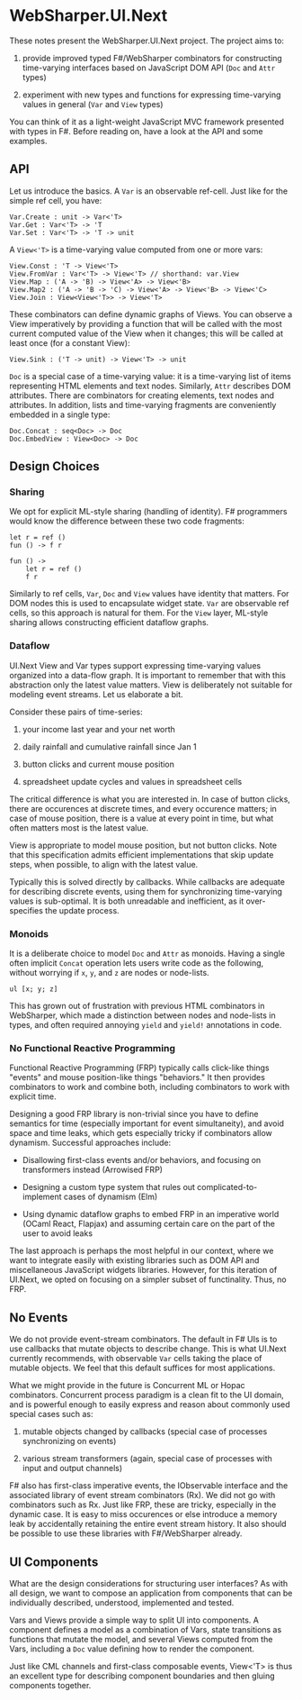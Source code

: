 # WebSharper.UI.Next

These notes present the WebSharper.UI.Next project.  The project aims
to:

1. provide improved typed F#/WebSharper combinators for constructing
   time-varying interfaces based on JavaScript DOM API (`Doc` and
   `Attr` types)

2. experiment with new types and functions for expressing time-varying
   values in general (`Var` and `View` types)

You can think of it as a light-weight JavaScript MVC framework
presented with types in F#.  Before reading on, have a look at the API
and some examples.

## API 

Let us introduce the basics. A `Var` is an observable ref-cell.  Just
like for the simple ref cell, you have:

    Var.Create : unit -> Var<'T>
    Var.Get : Var<'T> -> 'T
    Var.Set : Var<'T> -> 'T -> unit

A `View<'T>` is a time-varying value computed from one or more vars:

    View.Const : 'T -> View<'T>
    View.FromVar : Var<'T> -> View<'T> // shorthand: var.View
    View.Map : ('A -> 'B) -> View<'A> -> View<'B>
    View.Map2 : ('A -> 'B -> 'C) -> View<'A> -> View<'B> -> View<'C>
    View.Join : View<View<'T>> -> View<'T>

These combinators can define dynamic graphs of Views.  You can observe
a View imperatively by providing a function that will be called with
the most current computed value of the View when it changes; this will
be called at least once (for a constant View):

    View.Sink : ('T -> unit) -> View<'T> -> unit

`Doc` is a special case of a time-varying value: it is a time-varying
list of items representing HTML elements and text nodes. Similarly,
`Attr` describes DOM attributes.  There are combinators for creating
elements, text nodes and attributes.  In addition, lists and
time-varying fragments are conveniently embedded in a single type:

    Doc.Concat : seq<Doc> -> Doc
    Doc.EmbedView : View<Doc> -> Doc

## Design Choices

### Sharing

We opt for explicit ML-style sharing (handling of identity).  F#
programmers would know the difference between these two code
fragments:

    let r = ref ()
    fun () -> f r

    fun () ->
        let r = ref ()
        f r

Similarly to ref cells, `Var`, `Doc` and `View` values have identity
that matters.  For DOM nodes this is used to encapsulate widget state.
`Var` are observable ref cells, so this approach is natural for them.
For the `View` layer, ML-style sharing allows constructing efficient
dataflow graphs.

### Dataflow

UI.Next View and Var types support expressing time-varying values
organized into a data-flow graph.  It is important to remember that
with this abstraction only the latest value matters.  View is
deliberately not suitable for modeling event streams.  Let us
elaborate a bit.

Consider these pairs of time-series:

1. your income last year and your net worth

2. daily rainfall and cumulative rainfall since Jan 1

3. button clicks and current mouse position

4. spreadsheet update cycles and values in spreadsheet cells

The critical difference is what you are interested in.  In case of
button clicks, there are occurences at discrete times, and every
occurence matters; in case of mouse position, there is a value at
every point in time, but what often matters most is the latest value.

View is appropriate to model mouse position, but not button clicks.
Note that this specification admits efficient implementations that
skip update steps, when possible, to align with the latest value.

Typically this is solved directly by callbacks.  While callbacks are
adequate for describing discrete events, using them for synchronizing
time-varying values is sub-optimal.  It is both unreadable and
inefficient, as it over-specifies the update process.

### Monoids

It is a deliberate choice to model `Doc` and `Attr` as monoids.
Having a single often implicit `Concat` operation lets users write
code as the following, without worrying if `x`, `y`, and `z` are nodes
or node-lists.

    ul [x; y; z]

This has grown out of frustration with previous HTML combinators in
WebSharper, which made a distinction between nodes and node-lists in
types, and often required annoying `yield` and `yield!` annotations in
code.

### No Functional Reactive Programming

Functional Reactive Programming (FRP) typically calls click-like
things "events" and mouse position-like things "behaviors."  It then
provides combinators to work and combine both, including combinators
to work with explicit time.

Designing a good FRP library is non-trivial since you have to define
semantics for time (especially important for event simultaneity), and
avoid space and time leaks, which gets especially tricky if
combinators allow dynamism.  Successful approaches include:

* Disallowing first-class events and/or behaviors, and focusing on
  transformers instead (Arrowised FRP)

* Designing a custom type system that rules out
  complicated-to-implement cases of dynamism (Elm)

* Using dynamic dataflow graphs to embed FRP in an imperative world
  (OCaml React, Flapjax) and assuming certain care on the part of the
  user to avoid leaks

The last approach is perhaps the most helpful in our context, where we
want to integrate easily with existing libraries such as DOM API and
miscellaneous JavaScript widgets libraries.  However, for this
iteration of UI.Next, we opted on focusing on a simpler subset of
functinality.  Thus, no FRP.

## No Events

We do not provide event-stream combinators.  The default in F# UIs is
to use callbacks that mutate objects to describe change.  This is what
UI.Next currently recommends, with observable `Var` cells taking the
place of mutable objects.  We feel that this default suffices for most
applications.

What we might provide in the future is Concurrent ML or Hopac
combinators.  Concurrent process paradigm is a clean fit to the UI
domain, and is powerful enough to easily express and reason about
commonly used special cases such as:

1. mutable objects changed by callbacks (special case of processes
   synchronizing on events)

2. various stream transformers (again, special case of processes with
   input and output channels)

F# also has first-class imperative events, the IObservable interface
and the associated library of event stream combinators (Rx).  We did
not go with combinators such as Rx.  Just like FRP, these are tricky,
especially in the dynamic case.  It is easy to miss occurences or else
introduce a memory leak by accidentally retaining the entire event
stream history.  It also should be possible to use these libraries
with F#/WebSharper already.

## UI Components

What are the design considerations for structuring user interfaces?
As with all design, we want to compose an application from components
that can be individually described, understood, implemented and
tested.

Vars and Views provide a simple way to split UI into components.  A
component defines a model as a combination of Vars, state transitions
as functions that mutate the model, and several Views computed from
the Vars, including a `Doc` value defining how to render the
component.

Just like CML channels and first-class composable events, View<'T> is
thus an excellent type for describing component boundaries and then
gluing components together.
